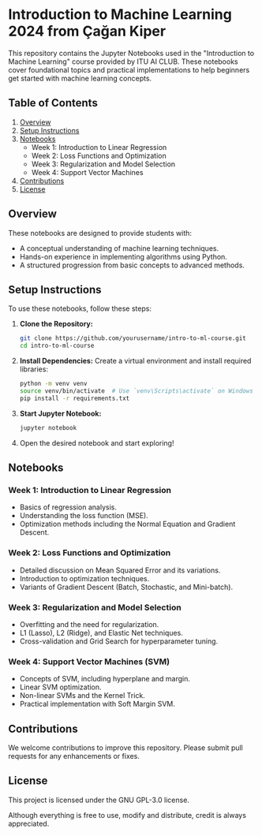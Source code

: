 # Introduction to Machine Learning 2024 from Çağan Kiper

This repository contains the Jupyter Notebooks used in the "Introduction to Machine Learning" course provided by ITU AI CLUB. These notebooks cover foundational topics and practical implementations to help beginners get started with machine learning concepts.

## Table of Contents

1. [Overview](#overview)
2. [Setup Instructions](#setup-instructions)
3. [Notebooks](#notebooks)
   - Week 1: Introduction to Linear Regression
   - Week 2: Loss Functions and Optimization
   - Week 3: Regularization and Model Selection
   - Week 4: Support Vector Machines
4. [Contributions](#contributions)
5. [License](#license)

## Overview

These notebooks are designed to provide students with:
- A conceptual understanding of machine learning techniques.
- Hands-on experience in implementing algorithms using Python.
- A structured progression from basic concepts to advanced methods.

## Setup Instructions

To use these notebooks, follow these steps:

1. **Clone the Repository:**
   ```bash
   git clone https://github.com/yourusername/intro-to-ml-course.git
   cd intro-to-ml-course
   ```

2. **Install Dependencies:**
   Create a virtual environment and install required libraries:
   ```bash
   python -m venv venv
   source venv/bin/activate  # Use `venv\Scripts\activate` on Windows
   pip install -r requirements.txt
   ```

3. **Start Jupyter Notebook:**
   ```bash
   jupyter notebook
   ```

4. Open the desired notebook and start exploring!

## Notebooks

### Week 1: Introduction to Linear Regression
- Basics of regression analysis.
- Understanding the loss function (MSE).
- Optimization methods including the Normal Equation and Gradient Descent.

### Week 2: Loss Functions and Optimization
- Detailed discussion on Mean Squared Error and its variations.
- Introduction to optimization techniques.
- Variants of Gradient Descent (Batch, Stochastic, and Mini-batch).

### Week 3: Regularization and Model Selection
- Overfitting and the need for regularization.
- L1 (Lasso), L2 (Ridge), and Elastic Net techniques.
- Cross-validation and Grid Search for hyperparameter tuning.

### Week 4: Support Vector Machines (SVM)
- Concepts of SVM, including hyperplane and margin.
- Linear SVM optimization.
- Non-linear SVMs and the Kernel Trick.
- Practical implementation with Soft Margin SVM.

## Contributions

We welcome contributions to improve this repository. Please submit pull requests for any enhancements or fixes.

## License

This project is licensed under the GNU GPL-3.0 license.

Although everything is free to use, modify and distribute, credit is always appreciated.
